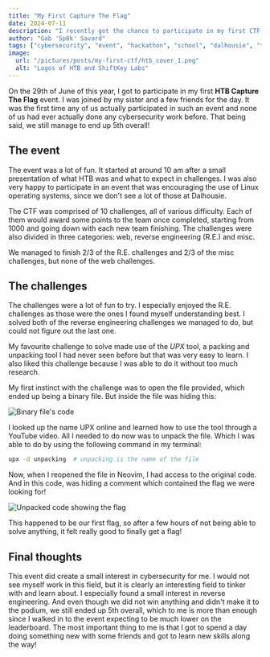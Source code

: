 ```yaml
---
title: "My First Capture The Flag"
date: 2024-07-11
description: "I recently got the chance to participate in my first CTF hosted by ShiftKey Labs!"
author: "Gab 'Sp0k' Savard"
tags: ["cybersecurity", "event", "hackathon", "school", "dalhousie", "terminal"]
image:
  url: "/pictures/posts/my-first-ctf/htb_cover_1.png"
  alt: "Logos of HTB and ShiftKey Labs"
---
```


On the 29th of June of this year, I got to participate in my first **HTB Capture The Flag** event.
I was joined by my sister and a few friends for the day. It was the first time any of us
actually participated in such an event and none of us had ever actually done any cybersecurity work
before. That being said, we still manage to end up 5th overall!

## The event

The event was a lot of fun. It started at around 10 am after a small presentation of what HTB was
and what to expect in challenges. I was also very happy to participate in an event that was
encouraging the use of Linux operating systems, since we don't see a lot of those at Dalhousie.

The CTF was comprised of 10 challenges, all of various difficulty. Each of them would award some
points to the team once completed, starting from 1000 and going down with each new team finishing.
The challenges were also divided in three categories: web, reverse engineering (R.E.) and misc.

We managed to finish 2/3 of the R.E. challenges and 2/3 of the misc challenges, but
none of the web challenges.

## The challenges

The challenges were a lot of fun to try. I especially enjoyed the R.E. challenges as those were the
ones I found myself understanding best. I solved both of the reverse engineering challenges we
managed to do, but could not figure out the last one.

My favourite challenge to solve made use of the _UPX_ tool, a packing and unpacking tool I had
never seen before but that was very easy to learn. I also liked this challenge because I was able
to do it without too much research.

My first instinct with the challenge was to open the file provided, which ended up being a binary
file. But inside the file was hiding this:

![Binary file's code](/pictures/posts/my-first-ctf/ctf_1.png)

I looked up the name UPX online and learned how to use the tool through a YouTube video. All I
needed to do now was to unpack the file. Which I was able to do by using the following command in
my terminal:

```bash
upx -d unpacking  # unpacking is the name of the file
```

Now, when I reopened the file in Neovim, I had access to the original code. And in this code,
was hiding a comment which contained the flag we were looking for!

![Unpacked code showing the flag](/pictures/posts/my-first-ctf/ctf_2.png)

This happened to be our first flag, so after a few hours of not being able to solve anything, it
felt really good to finally get a flag!

## Final thoughts

This event did create a small interest in cybersecurity for me. I would not see myself work in this
field, but it is clearly an interesting field to tinker with and learn about. I especially found
a small interest in reverse engineering. And even though we did not win anything and didn't make it
to the podium, we still ended up 5th overall, which to me is more than enough since I walked in to
the event expecting to be much lower on the leaderboard. The most important thing to me is that I
got to spend a day doing something new with some friends and got to learn new skills along the way!
